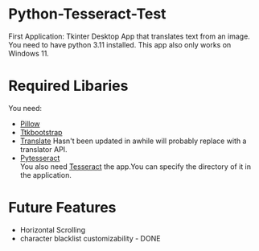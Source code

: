 # Python-Tesseract-Test
First Application: Tkinter Desktop App that translates text from an image. You need to have python 3.11 installed. This app also only works on Windows 11.
# Required Libaries
You need:
- [Pillow](https://pypi.org/project/pillow/)
- [Ttkbootstrap](https://pypi.org/project/ttkbootstrap/)
- [Translate](https://pypi.org/project/translate/) Hasn't been updated in awhile will probably replace with a translator API.
- [Pytesseract](https://pypi.org/project/pytesseract/)\
You also need [Tesseract](https://tesseract-ocr.github.io/tessdoc/Installation.html) the app.You can specify the directory of it in the application.

# Future Features 
- Horizontal Scrolling
- character blacklist customizability - DONE
